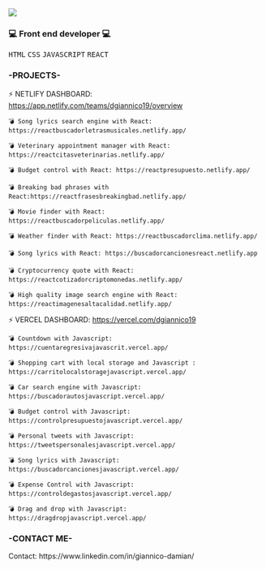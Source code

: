 
<img src="https://capsule-render.vercel.app/api?type=slice&color=auto&height=250&section=header&fontAlignY=32&fontAlign=65&rotate=17&text=Hello!%20I%20am%20Damian!%20👋&fontSize=40" />



 <h3>💻 Front end developer 💻</h3> 
<p>
<kbd>HTML</kbd> 
<kbd>CSS</kbd> 
<kbd>JAVASCRIPT</kbd> 
<kbd>REACT</kbd>
</p>


<h3>-PROJECTS-</h3> 

 ⚡ NETLIFY DASHBOARD: https://app.netlify.com/teams/dgiannico19/overview

    
    💣 Song lyrics search engine with React: https://reactbuscadorletrasmusicales.netlify.app/
  
    💣 Veterinary appointment manager with React: https://reactcitasveterinarias.netlify.app/
  
    💣 Budget control with React: https://reactpresupuesto.netlify.app/
  
    💣 Breaking bad phrases with React:https://reactfrasesbreakingbad.netlify.app/
  
    💣 Movie finder with React: https://reactbuscadorpeliculas.netlify.app/
    
    💣 Weather finder with React: https://reactbuscadorclima.netlify.app/
    
    💣 Song lyrics with React: https://buscadorcancionesreact.netlify.app
    
    💣 Cryptocurrency quote with React: https://reactcotizadorcriptomonedas.netlify.app/
    
    💣 High quality image search engine with React: https://reactimagenesaltacalidad.netlify.app/
    
    


 ⚡ VERCEL DASHBOARD: https://vercel.com/dgiannico19

    💣 Countdown with Javascript: https://cuentaregresivajavascrit.vercel.app/
   
    💣 Shopping cart with local storage and Javascript : https://carritolocalstoragejavascript.vercel.app/
    
    💣 Car search engine with Javascript: https://buscadorautosjavascript.vercel.app/
    
    💣 Budget control with Javascript: https://controlpresupuestojavascript.vercel.app/
    
    💣 Personal tweets with Javascript: https://tweetspersonalesjavascript.vercel.app/

    💣 Song lyrics with Javascript: https://buscadorcancionesjavascript.vercel.app/
  
    💣 Expense Control with Javascript: https://controldegastosjavascript.vercel.app/

    💣 Drag and drop with Javascript: https://dragdropjavascript.vercel.app/
  
  



 

 





 

  
 


<h3>-CONTACT ME-</h3>
 Contact: https://www.linkedin.com/in/giannico-damian/

